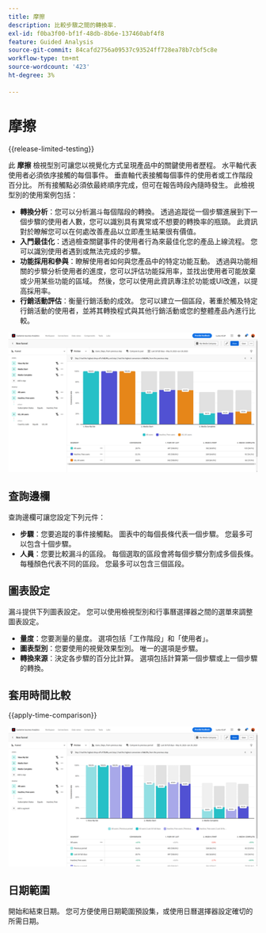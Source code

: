```yaml
---
title: 摩擦
description: 比較步驟之間的轉換率.
exl-id: f0ba3f00-bf1f-48db-8b6e-137460abf4f8
feature: Guided Analysis
source-git-commit: 84cafd2756a09537c93524ff728ea78b7cbf5c8e
workflow-type: tm+mt
source-wordcount: '423'
ht-degree: 3%

---
```


# 摩擦

{{release-limited-testing}}

此 **摩擦** 檢視型別可讓您以視覺化方式呈現產品中的關鍵使用者歷程。 水平軸代表使用者必須依序接觸的每個事件。 垂直軸代表接觸每個事件的使用者或工作階段百分比。 所有接觸點必須依最終順序完成，但可在報告時段內隨時發生。 此檢視型別的使用案例包括：

* **轉換分析**：您可以分析漏斗每個階段的轉換。 透過追蹤從一個步驟進展到下一個步驟的使用者人數，您可以識別具有異常或不想要的轉換率的瓶頸。 此資訊對於瞭解您可以在何處改善產品以立即產生結果很有價值。
* **入門最佳化**：透過檢查關鍵事件的使用者行為來最佳化您的產品上線流程。 您可以識別使用者遇到或無法完成的步驟。
* **功能採用和參與**：瞭解使用者如何與您產品中的特定功能互動。 透過與功能相關的步驟分析使用者的進度，您可以評估功能採用率，並找出使用者可能放棄或少用某些功能的區域。 然後，您可以使用此資訊專注於功能或UI改進，以提高採用率。
* **行銷活動評估**：衡量行銷活動的成效。 您可以建立一個區段，著重於觸及特定行銷活動的使用者，並將其轉換程式與其他行銷活動或您的整體產品內進行比較。

![摩擦](../assets/friction.png)

## 查詢邊欄

查詢邊欄可讓您設定下列元件：

* **步驟**：您要追蹤的事件接觸點。 圖表中的每個長條代表一個步驟。 您最多可以包含十個步驟。
* **人員**：您要比較漏斗的區段。 每個選取的區段會將每個步驟分割成多個長條。 每種顏色代表不同的區段。 您最多可以包含三個區段。

## 圖表設定

漏斗提供下列圖表設定。 您可以使用檢視型別和行事曆選擇器之間的選單來調整圖表設定。

* **量度**：您要測量的量度。 選項包括「工作階段」和「使用者」。
* **圖表型別**：您要使用的視覺效果型別。 唯一的選項是步驟。
* **轉換來源**：決定各步驟的百分比計算。 選項包括計算第一個步驟或上一個步驟的轉換。

## 套用時間比較

{{apply-time-comparison}}

![摩擦時間比較](../assets/friction-compare.png)

## 日期範圍

開始和結束日期。 您可方便使用日期範圍預設集，或使用日曆選擇器設定確切的所需日期。
